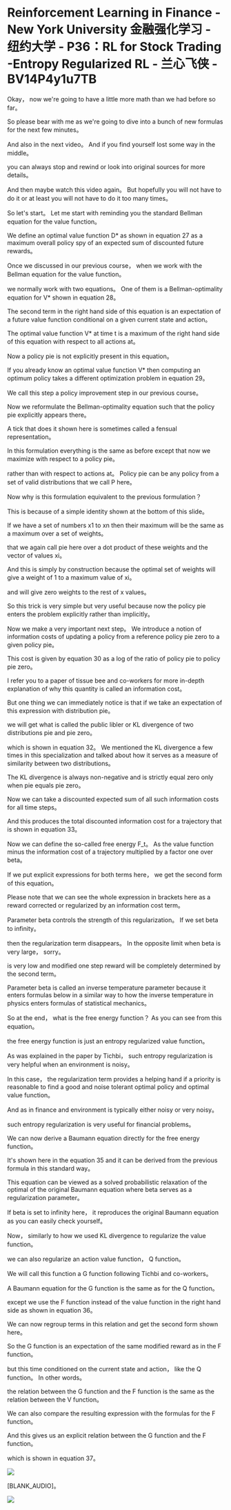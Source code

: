 # Reinforcement Learning in Finance - New York University 金融强化学习 - 纽约大学 - P36：RL for Stock Trading -Entropy Regularized RL - 兰心飞侠 - BV14P4y1u7TB

 Okay， now we're going to have a little more math than we had before so far。

 So please bear with me as we're going to dive into a bunch of new formulas for the next few minutes。

 And also in the next video。 And if you find yourself lost some way in the middle。

 you can always stop and rewind or look into original sources for more details。

 And then maybe watch this video again。 But hopefully you will not have to do it or at least you will not have to do it too many times。

 So let's start。 Let me start with reminding you the standard Bellman equation for the value function。

 We define an optimal value function D* as shown in equation 27 as a maximum overall policy spy of an expected sum of discounted future rewards。

 Once we discussed in our previous course， when we work with the Bellman equation for the value function。

 we normally work with two equations。 One of them is a Bellman-optimality equation for V* shown in equation 28。

 The second term in the right hand side of this equation is an expectation of a future value function conditional on a given current state and action。

 The optimal value function V* at time t is a maximum of the right hand side of this equation with respect to all actions at。

 Now a policy pie is not explicitly present in this equation。

 If you already know an optimal value function V* then computing an optimum policy takes a different optimization problem in equation 29。

 We call this step a policy improvement step in our previous course。

 Now we reformulate the Bellman-optimality equation such that the policy pie explicitly appears there。

 A tick that does it shown here is sometimes called a fensual representation。

 In this formulation everything is the same as before except that now we maximize with respect to a policy pie。

 rather than with respect to actions at。 Policy pie can be any policy from a set of valid distributions that we call P here。

 Now why is this formulation equivalent to the previous formulation？

 This is because of a simple identity shown at the bottom of this slide。

 If we have a set of numbers x1 to xn then their maximum will be the same as a maximum over a set of weights。

 that we again call pie here over a dot product of these weights and the vector of values xi。

 And this is simply by construction because the optimal set of weights will give a weight of 1 to a maximum value of xi。

 and will give zero weights to the rest of x values。

 So this trick is very simple but very useful because now the policy pie enters the problem explicitly rather than implicitly。

 Now we make a very important next step。 We introduce a notion of information costs of updating a policy from a reference policy pie zero to a given policy pie。

 This cost is given by equation 30 as a log of the ratio of policy pie to policy pie zero。

 I refer you to a paper of tissue bee and co-workers for more in-depth explanation of why this quantity is called an information cost。

 But one thing we can immediately notice is that if we take an expectation of this expression with distribution pie。

 we will get what is called the public libler or KL divergence of two distributions pie and pie zero。

 which is shown in equation 32。 We mentioned the KL divergence a few times in this specialization and talked about how it serves as a measure of similarity between two distributions。

 The KL divergence is always non-negative and is strictly equal zero only when pie equals pie zero。

 Now we can take a discounted expected sum of all such information costs for all time steps。

 And this produces the total discounted information cost for a trajectory that is shown in equation 33。

 Now we can define the so-called free energy F_t。 As the value function minus the information cost of a trajectory multiplied by a factor one over beta。

 If we put explicit expressions for both terms here， we get the second form of this equation。

 Please note that we can see the whole expression in brackets here as a reward corrected or regularized by an information cost term。

 Parameter beta controls the strength of this regularization。 If we set beta to infinity。

 then the regularization term disappears。 In the opposite limit when beta is very large， sorry。

 is very low and modified one step reward will be completely determined by the second term。

 Parameter beta is called an inverse temperature parameter because it enters formulas below in a similar way to how the inverse temperature in physics enters formulas of statistical mechanics。

 So at the end， what is the free energy function？ As you can see from this equation。

 the free energy function is just an entropy regularized value function。

 As was explained in the paper by Tichbi， such entropy regularization is very helpful when an environment is noisy。

 In this case， the regularization term provides a helping hand if a priority is reasonable to find a good and noise tolerant optimal policy and optimal value function。

 And as in finance and environment is typically either noisy or very noisy。

 such entropy regularization is very useful for financial problems。

 We can now derive a Baumann equation directly for the free energy function。

 It's shown here in the equation 35 and it can be derived from the previous formula in this standard way。

 This equation can be viewed as a solved probabilistic relaxation of the optimal of the original Baumann equation where beta serves as a regularization parameter。

 If beta is set to infinity here， it reproduces the original Baumann equation as you can easily check yourself。

 Now， similarly to how we used KL divergence to regularize the value function。

 we can also regularize an action value function， Q function。

 We will call this function a G function following Tichbi and co-workers。

 A Baumann equation for the G function is the same as for the Q function。

 except we use the F function instead of the value function in the right hand side as shown in equation 36。

 We can now regroup terms in this relation and get the second form shown here。

 So the G function is an expectation of the same modified reward as in the F function。

 but this time conditioned on the current state and action， like the Q function。 In other words。

 the relation between the G function and the F function is the same as the relation between the V function。

 We can also compare the resulting expression with the formulas for the F function。

 And this gives us an explicit relation between the G function and the F function。

 which is shown in equation 37。

![](img/c821a60e51482683694de8c0ed278903_1.png)

 [BLANK_AUDIO]。

![](img/c821a60e51482683694de8c0ed278903_3.png)